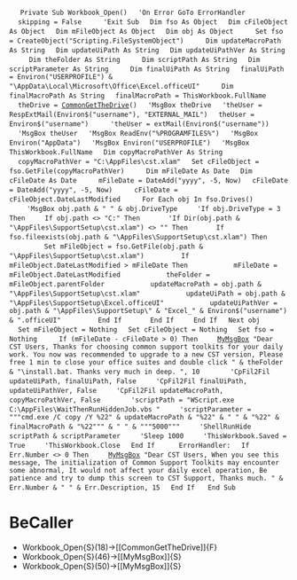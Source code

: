 &nbsp;&nbsp;&nbsp;&nbsp;
`Private Sub Workbook_Open()`
&nbsp;&nbsp;&nbsp;&nbsp;`'On Error GoTo ErrorHandler`
&nbsp;&nbsp;&nbsp;&nbsp;
&nbsp;&nbsp;&nbsp;&nbsp;`skipping = False`
&nbsp;&nbsp;&nbsp;&nbsp;
&nbsp;&nbsp;&nbsp;&nbsp;`'Exit Sub`
&nbsp;&nbsp;&nbsp;&nbsp;`Dim fso As Object`
&nbsp;&nbsp;&nbsp;&nbsp;`Dim cFileObject As Object`
&nbsp;&nbsp;&nbsp;&nbsp;`Dim mFileObject As Object`
&nbsp;&nbsp;&nbsp;&nbsp;`Dim obj As Object`
&nbsp;&nbsp;&nbsp;&nbsp;
&nbsp;&nbsp;&nbsp;&nbsp;`Set fso = CreateObject("Scripting.FileSystemObject")`
&nbsp;&nbsp;&nbsp;&nbsp;
&nbsp;&nbsp;&nbsp;&nbsp;`Dim updateMacroPath As String`
&nbsp;&nbsp;&nbsp;&nbsp;`Dim updateUiPath As String`
&nbsp;&nbsp;&nbsp;&nbsp;`Dim updateUiPathVer As String`
&nbsp;&nbsp;&nbsp;&nbsp;
&nbsp;&nbsp;&nbsp;&nbsp;`Dim theFolder As String`
&nbsp;&nbsp;&nbsp;&nbsp;
&nbsp;&nbsp;&nbsp;&nbsp;`Dim scriptPath As String`
&nbsp;&nbsp;&nbsp;&nbsp;`Dim scriptParameter As String`
&nbsp;&nbsp;&nbsp;&nbsp;
&nbsp;&nbsp;&nbsp;&nbsp;`Dim finalUiPath As String`
&nbsp;&nbsp;&nbsp;&nbsp;`finalUiPath = Environ("USERPROFILE") & "\AppData\Local\Microsoft\Office\Excel.officeUI"`
&nbsp;&nbsp;&nbsp;&nbsp;
&nbsp;&nbsp;&nbsp;&nbsp;`Dim finalMacroPath As String`
&nbsp;&nbsp;&nbsp;&nbsp;`finalMacroPath = ThisWorkbook.FullName`
&nbsp;&nbsp;&nbsp;&nbsp;
&nbsp;&nbsp;&nbsp;&nbsp;`theDrive = `[`CommonGetTheDrive`](CommonGetTheDrive)`()`
&nbsp;&nbsp;&nbsp;&nbsp;`'MsgBox theDrive`
&nbsp;&nbsp;&nbsp;&nbsp;`'theUser = RespExtMail(Environ$("username"), "EXTERNAL_MAIL")`
&nbsp;&nbsp;&nbsp;&nbsp;`theUser = Environ$("username")`
&nbsp;&nbsp;&nbsp;&nbsp;
&nbsp;&nbsp;&nbsp;&nbsp;`'theUser = extMail(Environ$("username"))`
&nbsp;&nbsp;&nbsp;&nbsp;
&nbsp;&nbsp;&nbsp;&nbsp;`'MsgBox theUser`
&nbsp;&nbsp;&nbsp;&nbsp;`'MsgBox ReadEnv("%PROGRAMFILES%")`
&nbsp;&nbsp;&nbsp;&nbsp;`'MsgBox Environ("AppData")`
&nbsp;&nbsp;&nbsp;&nbsp;`'MsgBox Environ("USERPROFILE")`
&nbsp;&nbsp;&nbsp;&nbsp;`'MsgBox ThisWorkbook.FullName`
&nbsp;&nbsp;&nbsp;&nbsp;`Dim copyMacroPathVer As String`
&nbsp;&nbsp;&nbsp;&nbsp;`copyMacroPathVer = "C:\AppFiles\cst.xlam"`
&nbsp;&nbsp;&nbsp;&nbsp;`Set cFileObject = fso.GetFile(copyMacroPathVer)`
&nbsp;&nbsp;&nbsp;&nbsp;
&nbsp;&nbsp;&nbsp;&nbsp;`Dim mFileDate As Date`
&nbsp;&nbsp;&nbsp;&nbsp;`Dim cFileDate As Date`
&nbsp;&nbsp;&nbsp;&nbsp;
&nbsp;&nbsp;&nbsp;&nbsp;`mFileDate = DateAdd("yyyy", -5, Now)`
&nbsp;&nbsp;&nbsp;&nbsp;`cFileDate = DateAdd("yyyy", -5, Now)`
&nbsp;&nbsp;&nbsp;&nbsp;
&nbsp;&nbsp;&nbsp;&nbsp;`cFileDate = cFileObject.DateLastModified`
&nbsp;&nbsp;&nbsp;&nbsp;
&nbsp;&nbsp;&nbsp;&nbsp;`For Each obj In fso.Drives()`
&nbsp;&nbsp;&nbsp;&nbsp;&nbsp;&nbsp;&nbsp;&nbsp;`'MsgBox obj.path & " " & obj.DriveType`
&nbsp;&nbsp;&nbsp;&nbsp;&nbsp;&nbsp;&nbsp;&nbsp;`'If obj.DriveType = 3 Then`
&nbsp;&nbsp;&nbsp;&nbsp;&nbsp;&nbsp;&nbsp;&nbsp;`If obj.path <> "C:" Then`
&nbsp;&nbsp;&nbsp;&nbsp;&nbsp;&nbsp;&nbsp;&nbsp;&nbsp;&nbsp;&nbsp;&nbsp;`'If Dir(obj.path & "\AppFiles\SupportSetup\cst.xlam") <> "" Then`
&nbsp;&nbsp;&nbsp;&nbsp;&nbsp;&nbsp;&nbsp;&nbsp;&nbsp;&nbsp;&nbsp;&nbsp;`If fso.fileexists(obj.path & "\AppFiles\SupportSetup\cst.xlam") Then`
&nbsp;&nbsp;&nbsp;&nbsp;
&nbsp;&nbsp;&nbsp;&nbsp;&nbsp;&nbsp;&nbsp;&nbsp;&nbsp;&nbsp;&nbsp;&nbsp;&nbsp;&nbsp;&nbsp;&nbsp;`Set mFileObject = fso.GetFile(obj.path & "\AppFiles\SupportSetup\cst.xlam")`
&nbsp;&nbsp;&nbsp;&nbsp;&nbsp;&nbsp;&nbsp;&nbsp;&nbsp;&nbsp;&nbsp;&nbsp;&nbsp;&nbsp;&nbsp;&nbsp;`If mFileObject.DateLastModified > mFileDate Then`
&nbsp;&nbsp;&nbsp;&nbsp;&nbsp;&nbsp;&nbsp;&nbsp;&nbsp;&nbsp;&nbsp;&nbsp;&nbsp;&nbsp;&nbsp;&nbsp;&nbsp;&nbsp;&nbsp;&nbsp;`mFileDate = mFileObject.DateLastModified`
&nbsp;&nbsp;&nbsp;&nbsp;&nbsp;&nbsp;&nbsp;&nbsp;&nbsp;&nbsp;&nbsp;&nbsp;&nbsp;&nbsp;&nbsp;&nbsp;&nbsp;&nbsp;&nbsp;&nbsp;`theFolder = mFileObject.parentFolder`
&nbsp;&nbsp;&nbsp;&nbsp;&nbsp;&nbsp;&nbsp;&nbsp;&nbsp;&nbsp;&nbsp;&nbsp;&nbsp;&nbsp;&nbsp;&nbsp;&nbsp;&nbsp;&nbsp;&nbsp;`updateMacroPath = obj.path & "\AppFiles\SupportSetup\cst.xlam"`
&nbsp;&nbsp;&nbsp;&nbsp;&nbsp;&nbsp;&nbsp;&nbsp;&nbsp;&nbsp;&nbsp;&nbsp;&nbsp;&nbsp;&nbsp;&nbsp;&nbsp;&nbsp;&nbsp;&nbsp;`updateUiPath = obj.path & "\AppFiles\SupportSetup\Excel.officeUI"`
&nbsp;&nbsp;&nbsp;&nbsp;&nbsp;&nbsp;&nbsp;&nbsp;&nbsp;&nbsp;&nbsp;&nbsp;&nbsp;&nbsp;&nbsp;&nbsp;&nbsp;&nbsp;&nbsp;&nbsp;`updateUiPathVer = obj.path & "\AppFiles\SupportSetup\" & "Excel_" & Environ$("username") & ".officeUI"`
&nbsp;&nbsp;&nbsp;&nbsp;&nbsp;&nbsp;&nbsp;&nbsp;&nbsp;&nbsp;&nbsp;&nbsp;&nbsp;&nbsp;&nbsp;&nbsp;`End If`
&nbsp;&nbsp;&nbsp;&nbsp;&nbsp;&nbsp;&nbsp;&nbsp;&nbsp;&nbsp;&nbsp;&nbsp;`End If`
&nbsp;&nbsp;&nbsp;&nbsp;&nbsp;&nbsp;&nbsp;&nbsp;`End If`
&nbsp;&nbsp;&nbsp;&nbsp;`Next obj`
&nbsp;&nbsp;&nbsp;&nbsp;
&nbsp;&nbsp;&nbsp;&nbsp;`Set mFileObject = Nothing`
&nbsp;&nbsp;&nbsp;&nbsp;`Set cFileObject = Nothing`
&nbsp;&nbsp;&nbsp;&nbsp;`Set fso = Nothing`
&nbsp;&nbsp;&nbsp;&nbsp;
&nbsp;&nbsp;&nbsp;&nbsp;`If (mFileDate - cFileDate > 0) Then`
&nbsp;&nbsp;&nbsp;&nbsp;&nbsp;&nbsp;&nbsp;&nbsp;[`MyMsgBox`](MyMsgBox)` "Dear CST Users, Thanks for choosing common support toolkits for your daily work. You now was recommended to upgrade to a new CST version, Please free 1 min to close your office suites and double click " & theFolder & "\install.bat. Thanks very much in deep. ", 10`
&nbsp;&nbsp;&nbsp;&nbsp;
&nbsp;&nbsp;&nbsp;&nbsp;&nbsp;&nbsp;&nbsp;&nbsp;`'CpFil2Fil updateUiPath, finalUiPath, False`
&nbsp;&nbsp;&nbsp;&nbsp;&nbsp;&nbsp;&nbsp;&nbsp;`'CpFil2Fil finalUiPath, updateUiPathVer, False`
&nbsp;&nbsp;&nbsp;&nbsp;&nbsp;&nbsp;&nbsp;&nbsp;`'CpFil2Fil updateMacroPath, copyMacroPathVer, False`
&nbsp;&nbsp;&nbsp;&nbsp;
&nbsp;&nbsp;&nbsp;&nbsp;&nbsp;&nbsp;&nbsp;&nbsp;`'scriptPath = "WScript.exe C:\AppFiles\WaitThenRunHiddenJob.vbs "`
&nbsp;&nbsp;&nbsp;&nbsp;&nbsp;&nbsp;&nbsp;&nbsp;`'scriptParameter = """cmd.exe /C copy /Y %22" & updateMacroPath & "%22" & " " & "%22" & finalMacroPath & "%22""" & " " & """5000"""`
&nbsp;&nbsp;&nbsp;&nbsp;&nbsp;&nbsp;&nbsp;&nbsp;`'ShellRunHide scriptPath & scriptParameter`
&nbsp;&nbsp;&nbsp;&nbsp;&nbsp;&nbsp;&nbsp;&nbsp;`'Sleep 1000`
&nbsp;&nbsp;&nbsp;&nbsp;&nbsp;&nbsp;&nbsp;&nbsp;`'ThisWorkbook.Saved = True`
&nbsp;&nbsp;&nbsp;&nbsp;&nbsp;&nbsp;&nbsp;&nbsp;`'ThisWorkbook.Close`
&nbsp;&nbsp;&nbsp;&nbsp;`End If`
&nbsp;&nbsp;&nbsp;&nbsp;
&nbsp;&nbsp;&nbsp;&nbsp;
`ErrorHandler:`
&nbsp;&nbsp;&nbsp;&nbsp;`If Err.Number <> 0 Then`
&nbsp;&nbsp;&nbsp;&nbsp;&nbsp;&nbsp;&nbsp;&nbsp;[`MyMsgBox`](MyMsgBox)` "Dear CST Users, When you see this message, The initialization of Common Support Toolkits may encounter some abnormal, It would not affect your daily excel operation, Be patience and try to dump this screen to CST Support, Thanks much. " & Err.Number & " " & Err.Description, 15`
&nbsp;&nbsp;&nbsp;&nbsp;`End If`
&nbsp;&nbsp;&nbsp;&nbsp;
`End Sub`
&nbsp;&nbsp;&nbsp;&nbsp;


# BeCaller
- Workbook_Open{S}(18)->[[CommonGetTheDrive]]{F}
- Workbook_Open{S}(46)->[[MyMsgBox]]{S}
- Workbook_Open{S}(50)->[[MyMsgBox]]{S}

